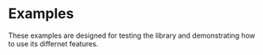 # Examples

These examples are designed for testing the library and demonstrating how to use
its differnet features.

<!-- vim: set ft=markdown tw=80 cc=80: -->
